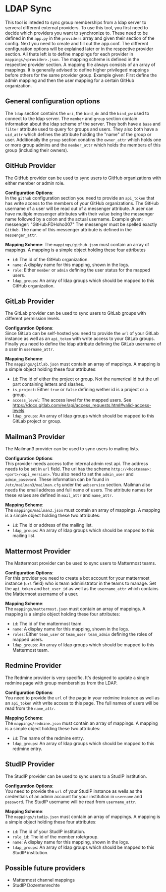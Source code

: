 # LDAP Sync

This tool is inteded to sync group memberships from a ldap server to serveral different external providers.
To use this tool, you first need to decide which providers you want to synchronize to.
These need to be defined in the `app.py` in the `providers` array and given their section of the config.
Next you need to create and fill out the app.conf. The different configuration options will be explained later or in the respective provider section.
All thats left is to define mappings for each provider in `mappings/<provider>.json`. The mapping scheme is defined in the respective provider section. A mapping file always consists of an array of mappings. It is generally advised to define higher privileged mappings before others for the same provider group. Example given: First define the admin mapping and then the user mapping for a certain GitHub organization.

## General configuration options

The `ldap` section contains the `uri`, the `bind_dn` and the `bind_pw` used to connect to the ldap server.
The `member` and `group` section contain information about the ldap scheme of the server. 
They both have a `base` and `filter` attribute used to query for groups and users.
They also both have a `uid_attr` which defines the attribute holding the "name" of the group or user.
Additionally the `group` section conatins the `owner_attr` which holds one or more group admins and the `member_attr` which holds the members of this group (including their owners).

## GitHub Provider

The GitHub provider can be used to sync users to GitHub organizations with either member or admin role.

**Configuration Options**:  
In the `github` configuration section you need to provide an `api_token` that has write access to the members of your GitHub organizations.
The GitHub username of a user will be read out of a messenger attribute. A user can have multiple messenger attributes with their value being the messenger name followed by a colon and the actual username.
Example given: messenger: "GitHub:FDHoho007" The messenger must be spelled exactly `GitHub`. The name of this messenger attribute is defined in the `messenger_attr`.

**Mapping Scheme**:
The `mappings/github.json` must contain an array of mappings. A mapping is a simple object holding these four attributes 
* `id`: The id of the GitHub organization.
* `name`: A display name for this mapping, shown in the logs.
* `role`: Either `member` or `admin` defining the user status for the mapped users.
* `ldap_groups`: An array of ldap groups which should be mapped to this GitHub organization.

## GitLab Provider

The GitLab provider can be used to sync users to GitLab groups with different permission levels.

**Configuration Options**:  
Since GitLab can be self-hosted you need to provide the `url` of your GitLab instance as well as an `api_token` with write access to your GitLab groups. Finally you need to define the ldap attribute defining the GitLab username of a user in `username_attr`.

**Mapping Scheme**:  
The `mappings/gitlab.json` must contain an array of mappings. A mapping is a simple object holding these four attributes:
* `id`: The id of either the project or group. Not the numerical id but the url part containing letters and slashes.
* `is_project`: Either `true` or `false` defining wether id is a project or a group.
* `access_level`: The access level for the mapped users. See https://docs.gitlab.com/ee/api/access_requests.html#valid-access-levels
* `ldap_groups`: An array of ldap groups which should be mapped to this GitLab project or group.

## Mailman3 Provider

The Mailman3 provider can be used to sync users to mailing lists.

**Configuration Options**:  
This provider needs access tothe internal admin rest api. The address needs to be set in `url` field. The url has the scheme `http://<hostname>:<port>/<api_version>`. You also need to set the `admin_user` and `admin_password`. These information can be found in `/etc/mailman3/mailman.cfg` under the `webservice` section. Mailman also needs the email address and full name of users. The attribute names for these values are defined in `mail_attr` and `name_attr`.

**Mapping Scheme**:  
The `mappings/mailman3.json` must contain an array of mappings. A mapping is a simple object holding these two attributes:
* `id`: The id or address of the mailing list.
* `ldap_groups`: An array of ldap groups which should be mapped to this mailing list.

## Mattermost Provider

The Mattermost provider can be used to sync users to Mattermost teams.

**Configuration Options**:  
For this provider you need to create a bot account for your mattermost instance (`url` field) who is team administrator in the teams to manage. Set the `api_token` and `bot_user_id` as well as the `username_attr` which contains the Mattermost username of a user.

**Mapping Scheme**:  
The `mappings/mattermost.json` must contain an array of mappings. A mapping is a simple object holding these four attributes:
* `id`: The id of the mattermost team.
* `name`: A display name for this mapping, shown in the logs.
* `roles`: Either `team_user` or `team_user team_admin` defining the roles of mapped users.
* `ldap_groups`: An array of ldap groups which should be mapped to this Mattermost team.

## Redmine Provider

The Redmine provider is very specific. It's designed to update a single redmine page with group memberships from the LDAP.

**Configuration Options**:  
You need to provide the `url` of the page in your redmine instance as well as an `api_token` with write access to this page. The full names of users will be read from the `name_attr`.

**Mapping Scheme**:  
The `mappings/redmine.json` must contain an array of mappings. A mapping is a simple object holding these two attributes:
* `id`: The name of the redmine entry.
* `ldap_groups`: An array of ldap groups which should be mapped to this redmine entry.

## StudIP Provider

The StudIP provider can be used to sync users to a StudIP institution.

**Configuration Options**:  
You need to provide the `url` of your StudIP instance as wells as the credentials of an admin account for your institution in `username` and `password`. The StudIP username will be read from `username_attr`.

**Mapping Scheme**:  
The `mappings/studip.json` must contain an array of mappings. A mapping is a simple object holding these four attributes:
* `id`: The id of your StudIP institution.
* `role_id`: The id of the member role/group.
* `name`: A display name for this mapping, shown in the logs.
* `ldap_groups`: An array of ldap groups which should be mapped to this StudIP institution.

## Possible future providers

* Mattermost channel mappings
* StudIP Dozentenrechte